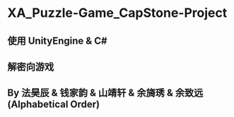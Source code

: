 # XA_Puzzle-Game_CapStone-Project
## 使用 UnityEngine & C#
## 解密向游戏
## By 法昊辰 & 钱家韵 & 山靖轩 & 余旖琇 & 余致远 (Alphabetical Order)
